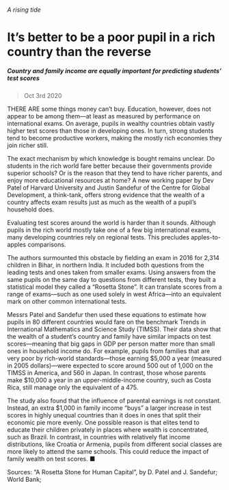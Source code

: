 ###### A rising tide
# It’s better to be a poor pupil in a rich country than the reverse 
##### Country and family income are equally important for predicting students’ test scores 
> Oct 3rd 2020 




THERE ARE some things money can’t buy. Education, however, does not appear to be among them—at least as measured by performance on international exams. On average, pupils in wealthy countries obtain vastly higher test scores than those in developing ones. In turn, strong students tend to become productive workers, making the mostly rich economies they join richer still.

The exact mechanism by which knowledge is bought remains unclear. Do students in the rich world fare better because their governments provide superior schools? Or is the reason that they tend to have richer parents, and enjoy more educational resources at home? A new working paper by Dev Patel of Harvard University and Justin Sandefur of the Centre for Global Development, a think-tank, offers strong evidence that the wealth of a country affects exam results just as much as the wealth of a pupil’s household does.


Evaluating test scores around the world is harder than it sounds. Although pupils in the rich world mostly take one of a few big international exams, many developing countries rely on regional tests. This precludes apples-to-apples comparisons.

The authors surmounted this obstacle by fielding an exam in 2016 for 2,314 children in Bihar, in northern India. It included both questions from the leading tests and ones taken from smaller exams. Using answers from the same pupils on the same day to questions from different tests, they built a statistical model they called a “Rosetta Stone”. It can translate scores from a range of exams—such as one used solely in west Africa—into an equivalent mark on other common international tests.

Messrs Patel and Sandefur then used these equations to estimate how pupils in 80 different countries would fare on the benchmark Trends in International Mathematics and Science Study (TIMSS). Their data show that the wealth of a student’s country and family have similar impacts on test scores—meaning that big gaps in GDP per person matter more than small ones in household income do. For example, pupils from families that are very poor by rich-world standards—those earning $5,000 a year (measured in 2005 dollars)—were expected to score around 500 out of 1,000 on the TIMSS in America, and 560 in Japan. In contrast, those whose parents make $10,000 a year in an upper-middle-income country, such as Costa Rica, still manage only the equivalent of a 475.



The study also found that the influence of parental earnings is not constant. Instead, an extra $1,000 in family income “buys” a larger increase in test scores in highly unequal countries than it does in ones that split their economic pie more evenly. One possible reason is that elites tend to educate their children privately in places where wealth is concentrated, such as Brazil. In contrast, in countries with relatively flat income distributions, like Croatia or Armenia, pupils from different social classes are more likely to attend the same schools. This could reduce the impact of family wealth on test scores. ■

Sources: “A Rosetta Stone for Human Capital”, by D. Patel and J. Sandefur; World Bank; 

